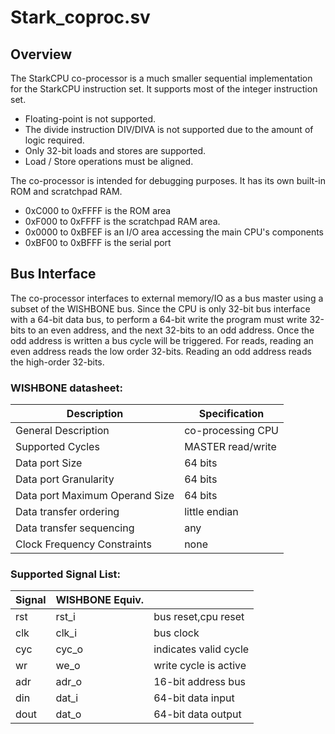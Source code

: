 # Stark_coproc.sv
## Overview
The StarkCPU co-processor is a much smaller sequential implementation for the StarkCPU instruction set. It supports most of the integer instruction set.
* Floating-point is not supported.
* The divide instruction DIV/DIVA is not supported due to the amount of logic required.
* Only 32-bit loads and stores are supported.
* Load / Store operations must be aligned.

The co-processor is intended for debugging purposes. It has its own built-in ROM and scratchpad RAM.
* 0xC000 to 0xFFFF is the ROM area
* 0xF000 to 0xFFFF is the scratchpad RAM area.
* 0x0000 to 0xBFEF is an I/O area accessing the main CPU's components
* 0xBF00 to 0xBFFF is the serial port
## Bus Interface
The co-processor interfaces to external memory/IO as a bus master using a subset of the WISHBONE bus.
Since the CPU is only 32-bit bus interface with a 64-bit data bus, to perform a 64-bit write the program must write 32-bits to an even address, and the next 32-bits to an odd address.
Once the odd address is written a bus cycle will be triggered. For reads, reading an even address reads the low order 32-bits. Reading an odd address reads the high-order 32-bits.
### WISHBONE datasheet:
|Description									 | Specification     |
|------------------------------|-------------------|
|General Description					 | co-processing CPU |
|Supported Cycles              | MASTER read/write |
|Data port Size                | 64 bits           |
|Data port Granularity         | 64 bits           |
|Data port Maximum Operand Size| 64 bits           |
|Data transfer ordering        | little endian     |
|Data transfer sequencing      | any               |
|Clock Frequency Constraints   | none              |
### Supported Signal List:
|Signal|WISHBONE Equiv.|                        |
|------|---------------|------------------------|
| rst  | rst_i         | bus reset,cpu reset    |
| clk  | clk_i         | bus clock              |
| cyc  | cyc_o         | indicates valid cycle  |
|  wr  | we_o          | write cycle is active  |
| adr  | adr_o         | 16-bit address bus     |
| din  | dat_i         | 64-bit data input      |
| dout | dat_o         | 64-bit data output     |